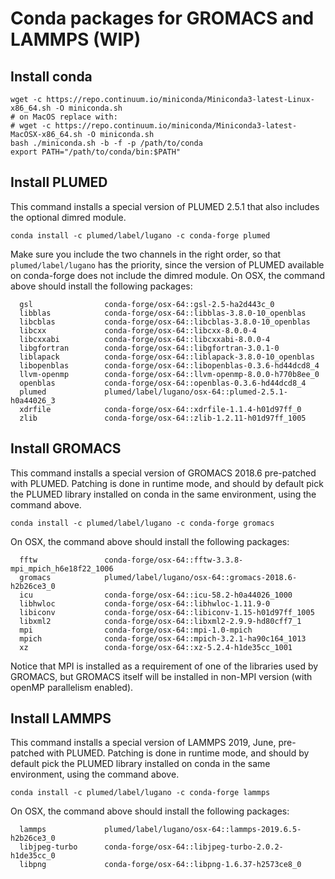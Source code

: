# Conda packages for GROMACS and LAMMPS (WIP)

## Install conda


````
wget -c https://repo.continuum.io/miniconda/Miniconda3-latest-Linux-x86_64.sh -O miniconda.sh
# on MacOS replace with:
# wget -c https://repo.continuum.io/miniconda/Miniconda3-latest-MacOSX-x86_64.sh -O miniconda.sh
bash ./miniconda.sh -b -f -p /path/to/conda
export PATH="/path/to/conda/bin:$PATH"
````

## Install PLUMED

This command installs a special version of PLUMED 2.5.1 that also includes the optional dimred module.

````
conda install -c plumed/label/lugano -c conda-forge plumed
````

Make sure you include the two channels in the right order, so that `plumed/label/lugano` has the priority, since the version
of PLUMED available on conda-forge does not include the dimred module.
On OSX, the command above should install the following packages:

````
  gsl                conda-forge/osx-64::gsl-2.5-ha2d443c_0
  libblas            conda-forge/osx-64::libblas-3.8.0-10_openblas
  libcblas           conda-forge/osx-64::libcblas-3.8.0-10_openblas
  libcxx             conda-forge/osx-64::libcxx-8.0.0-4
  libcxxabi          conda-forge/osx-64::libcxxabi-8.0.0-4
  libgfortran        conda-forge/osx-64::libgfortran-3.0.1-0
  liblapack          conda-forge/osx-64::liblapack-3.8.0-10_openblas
  libopenblas        conda-forge/osx-64::libopenblas-0.3.6-hd44dcd8_4
  llvm-openmp        conda-forge/osx-64::llvm-openmp-8.0.0-h770b8ee_0
  openblas           conda-forge/osx-64::openblas-0.3.6-hd44dcd8_4
  plumed             plumed/label/lugano/osx-64::plumed-2.5.1-h0a44026_3
  xdrfile            conda-forge/osx-64::xdrfile-1.1.4-h01d97ff_0
  zlib               conda-forge/osx-64::zlib-1.2.11-h01d97ff_1005
````

## Install GROMACS

This command installs a special version of GROMACS 2018.6 pre-patched with PLUMED.
Patching is done in runtime mode, and should by default pick the PLUMED library installed
on conda in the same environment, using the command above. 

````
conda install -c plumed/label/lugano -c conda-forge gromacs
````

On OSX, the command above should install the following packages:

````
  fftw               conda-forge/osx-64::fftw-3.3.8-mpi_mpich_h6e18f22_1006
  gromacs            plumed/label/lugano/osx-64::gromacs-2018.6-h2b26ce3_0
  icu                conda-forge/osx-64::icu-58.2-h0a44026_1000
  libhwloc           conda-forge/osx-64::libhwloc-1.11.9-0
  libiconv           conda-forge/osx-64::libiconv-1.15-h01d97ff_1005
  libxml2            conda-forge/osx-64::libxml2-2.9.9-hd80cff7_1
  mpi                conda-forge/osx-64::mpi-1.0-mpich
  mpich              conda-forge/osx-64::mpich-3.2.1-ha90c164_1013
  xz                 conda-forge/osx-64::xz-5.2.4-h1de35cc_1001
````

Notice that MPI is installed as a requirement of one of the libraries used by GROMACS, but GROMACS itself
will be installed in non-MPI version (with openMP parallelism enabled).


## Install LAMMPS

This command installs a special version of LAMMPS 2019, June, pre-patched with PLUMED.
Patching is done in runtime mode, and should by default pick the PLUMED library installed
on conda in the same environment, using the command above. 

````
conda install -c plumed/label/lugano -c conda-forge lammps
````

On OSX, the command above should install the following packages:

````
  lammps             plumed/label/lugano/osx-64::lammps-2019.6.5-h2b26ce3_0
  libjpeg-turbo      conda-forge/osx-64::libjpeg-turbo-2.0.2-h1de35cc_0
  libpng             conda-forge/osx-64::libpng-1.6.37-h2573ce8_0
````

